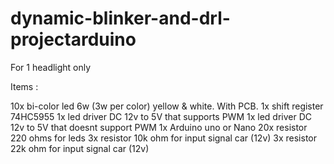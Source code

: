 # dynamic-blinker-and-drl-projectarduino

For 1 headlight only 

Items : 

10x bi-color led 6w (3w per color) yellow & white. With PCB.
1x shift register 74HC5955
1x led driver DC 12v to 5V that supports PWM
1x led driver DC 12v to 5V that doesnt support PWM
1x Arduino uno or Nano
20x resistor 220 ohms for leds
3x resistor 10k ohm for input signal car (12v)
3x resistor 22k ohm for input signal car (12v)

